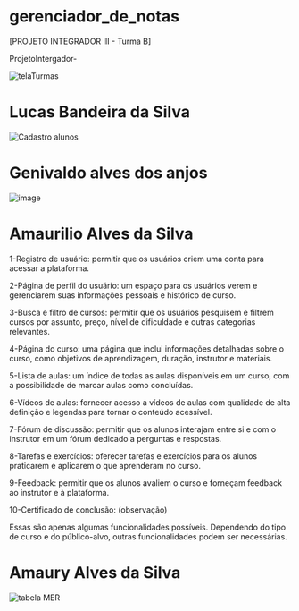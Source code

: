 # gerenciador_de_notas



[PROJETO INTEGRADOR III - Turma B]

ProjetoIntergador-

![telaTurmas](https://user-images.githubusercontent.com/99772416/225464911-76ed5d54-24b7-4207-805e-1f3c4866c72e.png)


# Lucas Bandeira da Silva
![Cadastro alunos](https://user-images.githubusercontent.com/126296297/225465748-16184c9a-e56d-48a5-a27f-5744b7866288.png)


# Genivaldo alves dos anjos

![image](https://user-images.githubusercontent.com/99696430/225466090-bfed06b4-602a-45f9-a021-d5812945b2be.png)


# Amaurilio Alves da Silva

1-Registro de usuário: permitir que os
usuários criem uma conta para acessar a plataforma.

2-Página de perfil do usuário: um espaço para os
usuários verem e gerenciarem suas informações pessoais
e histórico de curso.

3-Busca e filtro de cursos: permitir que os usuários
pesquisem e filtrem cursos por assunto, preço, nível
de dificuldade e outras categorias relevantes.

4-Página do curso: uma página que inclui informações
detalhadas sobre o curso, como objetivos de aprendizagem,
duração, instrutor e materiais.

5-Lista de aulas: um índice de todas as aulas disponíveis
em um curso, com a possibilidade de marcar aulas como
concluídas.

6-Vídeos de aulas: fornecer acesso a vídeos de aulas com
qualidade de alta definição e legendas para tornar o
conteúdo acessível.

7-Fórum de discussão: permitir que os alunos interajam entre
si e com o instrutor em um fórum dedicado a perguntas e respostas.

8-Tarefas e exercícios: oferecer tarefas e exercícios para os
alunos praticarem e aplicarem o que aprenderam no curso.

9-Feedback: permitir que os alunos avaliem o curso e forneçam
feedback ao instrutor e à plataforma.

10-Certificado de conclusão: (observação)

Essas são apenas algumas funcionalidades possíveis.
Dependendo do tipo de curso e do público-alvo,
outras funcionalidades podem ser necessárias.


# Amaury Alves da Silva

![tabela MER](https://user-images.githubusercontent.com/99772934/225487747-d4171646-8456-4613-9ae9-2417a2ec5a33.PNG)
